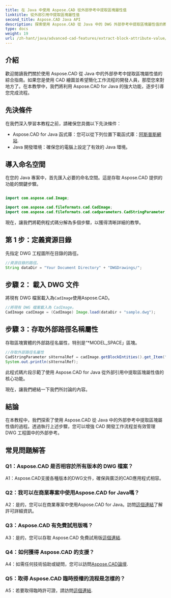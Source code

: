 ```yaml
---
title: 在 Java 中使用 Aspose.CAD 從外部參考中提取區塊屬性值
linktitle: 從外部引用中提取區塊屬性值
second_title: Aspose.CAD Java API
description: 探索使用 Aspose.CAD 從 Java 中的 DWG 外部參考中提取區塊屬性值的教學。輕鬆增強您的 CAD 開發工作流程。
type: docs
weight: 19
url: /zh-hant/java/advanced-cad-features/extract-block-attribute-value/
---
```

## 介紹

歡迎閱讀我們關於使用 Aspose.CAD 從 Java 中的外部參考中提取區塊屬性值的綜合指南。如果您是使用 CAD 繪圖並希望簡化工作流程的開發人員，那麼您來對地方了。在本教學中，我們將利用 Aspose.CAD for Java 的強大功能，逐步引導您完成流程。

## 先決條件

在我們深入學習本教程之前，請確保您具備以下先決條件：

-  Aspose.CAD for Java 函式庫：您可以從下列位置下載函式庫：[阿斯普斯網站](https://releases.aspose.com/cad/java/).
- Java 開發環境：確保您的電腦上設定了有效的 Java 環境。

## 導入命名空間

在您的 Java 專案中，首先匯入必要的命名空間。這是存取 Aspose.CAD 提供的功能的關鍵步驟。

```java

import com.aspose.cad.Image;

import com.aspose.cad.fileformats.cad.CadImage;
import com.aspose.cad.fileformats.cad.cadparameters.CadStringParameter;
```

現在，讓我們將範例程式碼分解為多個步驟，以獲得清晰詳細的教學。

## 第 1 步：定義資源目錄

先指定 DWG 工程圖所在目錄的路徑。

```java
//資源目錄的路徑。
String dataDir = "Your Document Directory" + "DWGDrawings/";
```

## 步驟 2： 載入 DWG 文件

將現有 DWG 檔案載入為`CadImage`使用Aspose.CAD。

```java
//將現有 DWG 檔案載入為 CadImage。
CadImage cadImage = (CadImage) Image.load(dataDir + "sample.dwg");
```

## 步驟 3：存取外部路徑名稱屬性

存取區塊實體的外部路徑名屬性，特別是“*MODEL_SPACE」區塊。

```java
//存取外部路徑名屬性
CadStringParameter sXternalRef = cadImage.getBlockEntities().get_Item("*MODEL_SPACE").getXRefPathName();
System.out.println(sXternalRef);
```

此程式碼片段示範了使用 Aspose.CAD for Java 從外部引用中提取區塊屬性值的核心功能。

現在，讓我們總結一下我們所討論的內容。

## 結論

在本教程中，我們探索了使用 Aspose.CAD 從 Java 中的外部參考中提取區塊屬性值的過程。透過執行上述步驟，您可以增強 CAD 開發工作流程並有效管理 DWG 工程圖中的外部參考。

## 常見問題解答

### Q1：Aspose.CAD 是否相容於所有版本的 DWG 檔案？

A1：Aspose.CAD支援各種版本的DWG文件，確保與廣泛的CAD應用程式相容。

### Q2：我可以在商業專案中使用Aspose.CAD for Java嗎？

 A2：是的，您可以在商業專案中使用Aspose.CAD for Java。訪問[這個連結](https://purchase.aspose.com/buy)了解許可詳細資訊。

### Q3：Aspose.CAD 有免費試用版嗎？

 A3：是的，您可以存取 Aspose.CAD 免費試用版[這個連結](https://releases.aspose.com/).

### Q4：如何獲得 Aspose.CAD 的支援？

 A4：如需任何技術協助或疑問，您可以訪問[Aspose.CAD論壇](https://forum.aspose.com/c/cad/19).

### Q5：取得 Aspose.CAD 臨時授權的流程是怎樣的？

 A5：若要取得臨時許可證，請訪問[這個連結](https://purchase.aspose.com/temporary-license/).
